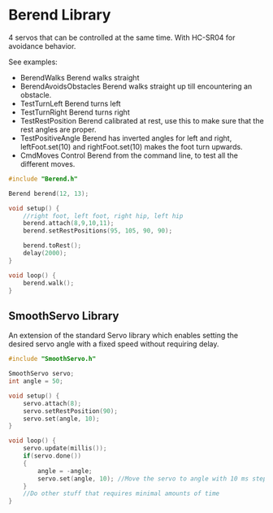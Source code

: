 # Berend  Library
4 servos that can be controlled at the same time. With HC-SR04 for avoidance behavior.

See examples:
 * BerendWalks Berend walks straight
 * BerendAvoidsObstacles Berend walks straight up till encountering an obstacle.
 * TestTurnLeft Berend turns left
 * TestTurnRight Berend turns right
 * TestRestPosition Berend calibrated at rest, use this to make sure that the rest angles are proper.
 * TestPositiveAngle Berend has inverted angles for left and right, leftFoot.set(10) and rightFoot.set(10) makes the foot turn upwards.
 * CmdMoves Control Berend from the command line, to test all the different moves.


``` cpp
#include "Berend.h"

Berend berend(12, 13);

void setup() {
    //right foot, left foot, right hip, left hip
    berend.attach(8,9,10,11);
    berend.setRestPositions(95, 105, 90, 90);

    berend.toRest();
    delay(2000);
}

void loop() {
    berend.walk();
}
```

## SmoothServo  Library
An extension of the standard Servo library which enables setting the desired servo angle with a fixed speed without requiring delay.

``` cpp
#include "SmoothServo.h"

SmoothServo servo;
int angle = 50;

void setup() {
    servo.attach(8);
    servo.setRestPosition(90);
    servo.set(angle, 10);
}

void loop() {
    servo.update(millis());
    if(servo.done())
    {
        angle = -angle;
        servo.set(angle, 10); //Move the servo to angle with 10 ms steps.
    }
    //Do other stuff that requires minimal amounts of time
}
```
